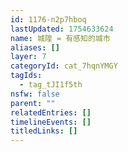 ```yaml
---
id: 1176-n2p7hboq
lastUpdated: 1754633624
name: 城隍 = 有感知的城市
aliases: []
layer: 7
categoryId: cat_7hqnYMGY
tagIds:
  - tag_tJI1f5th
nsfw: false
parent: ""
relatedEntries: []
timelineEvents: []
titledLinks: []
---
```



